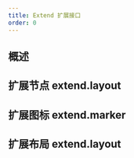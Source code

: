 ```yaml
---
title: Extend 扩展接口
order: 0
---
```


## 概述

## 扩展节点 extend.layout

## 扩展图标 extend.marker

## 扩展布局 extend.layout
